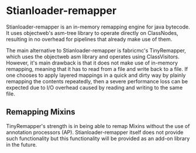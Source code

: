 # Stianloader-remapper

Stianloader-remapper is an in-memory remapping engine for java bytecode. It uses objectweb's
asm-tree library to operate directly on ClassNodes, resulting in no overhead for pipelines
that already make use of them.

The main alternative to Stianloader-remapper is fabricmc's TinyRemapper, which uses the objectweb
asm library and operates using ClassVisitors. However, it's main drawback is that it does not
make use of in-memory remapping, meaning that it has to read from a file and write back to a file.
If one chooses to apply layered mappings in a quick and dirty way by plainly remapping the contents
repeatedly, then a severe performance loss can be expected due to I/O overhead caused by reading
and writing to the same file.

## Remapping Mixins

TinyRemapper's strength is in being able to remap Mixins without the use of annotation processors
(AP). Stianloader-remapper itself does not provide such functionality but this functionality will
be provided as an add-on library in the future.
